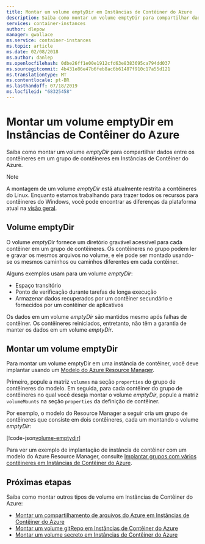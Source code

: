 ```yaml
---
title: Montar um volume emptyDir em Instâncias de Contêiner do Azure
description: Saiba como montar um volume emptyDir para compartilhar dados entre os contêineres em um grupo de contêineres em Instâncias de Contêiner do Azure
services: container-instances
author: dlepow
manager: gwallace
ms.service: container-instances
ms.topic: article
ms.date: 02/08/2018
ms.author: danlep
ms.openlocfilehash: 0dbe26ff1e00e1912cfd63e8383695ca794dd037
ms.sourcegitcommit: 4b431e86e47b6feb8ac6b61487f910c17a55d121
ms.translationtype: MT
ms.contentlocale: pt-BR
ms.lasthandoff: 07/18/2019
ms.locfileid: "68325458"
---
```

# <a name="mount-an-emptydir-volume-in-azure-container-instances"></a>Montar um volume emptyDir em Instâncias de Contêiner do Azure

Saiba como montar um volume *emptyDir* para compartilhar dados entre os contêineres em um grupo de contêineres em Instâncias de Contêiner do Azure.

> [!NOTE]
> A montagem de um volume *emptyDir* está atualmente restrita a contêineres do Linux. Enquanto estamos trabalhando para trazer todos os recursos para contêineres do Windows, você pode encontrar as diferenças da plataforma atual na [visão geral](container-instances-overview.md#linux-and-windows-containers).

## <a name="emptydir-volume"></a>Volume emptyDir

O volume *emptyDir* fornece um diretório gravável acessível para cada contêiner em um grupo de contêineres. Os contêineres no grupo podem ler e gravar os mesmos arquivos no volume, e ele pode ser montado usando-se os mesmos caminhos ou caminhos diferentes em cada contêiner.

Alguns exemplos usam para um volume *emptyDir*:

* Espaço transitório
* Ponto de verificação durante tarefas de longa execução
* Armazenar dados recuperados por um contêiner secundário e fornecidos por um contêiner de aplicativos

Os dados em um volume *emptyDir* são mantidos mesmo após falhas de contêiner. Os contêineres reiniciados, entretanto, não têm a garantia de manter os dados em um volume *emptyDir*.

## <a name="mount-an-emptydir-volume"></a>Montar um volume emptyDir

Para montar um volume emptyDir em uma instância de contêiner, você deve implantar usando um [Modelo do Azure Resource Manager](/azure/templates/microsoft.containerinstance/containergroups).

Primeiro, popule a matriz `volumes` na seção `properties` do grupo de contêineres do modelo. Em seguida, para cada contêiner do grupo de contêineres no qual você deseja montar o volume *emptyDir*, popule a matriz `volumeMounts` na seção `properties` da definição de contêiner.

Por exemplo, o modelo do Resource Manager a seguir cria um grupo de contêineres que consiste em dois contêineres, cada um montando o volume *emptyDir*:

<!-- https://github.com/Azure/azure-docs-json-samples/blob/master/container-instances/aci-deploy-volume-emptydir.json -->
[!code-json[volume-emptydir](~/azure-docs-json-samples/container-instances/aci-deploy-volume-emptydir.json)]

Para ver um exemplo de implantação de instância de contêiner com um modelo do Azure Resource Manager, consulte [Implantar grupos com vários contêineres em Instâncias de Contêiner do Azure](container-instances-multi-container-group.md).

## <a name="next-steps"></a>Próximas etapas

Saiba como montar outros tipos de volume em Instâncias de Contêiner do Azure:

* [Montar um compartilhamento de arquivos do Azure em Instâncias de Contêiner do Azure](container-instances-volume-azure-files.md)
* [Montar um volume gitRepo em Instâncias de Contêiner do Azure](container-instances-volume-gitrepo.md)
* [Montar um volume secreto em Instâncias de Contêiner do Azure](container-instances-volume-secret.md)